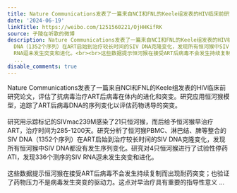 ```yaml
---
title: Nature Communications发表了一篇来自NCI和FNL的Keele组发表的HIV临床前研究论文，评估了抗病毒治疗ART后病毒在体内的进化和突变。研究应用恒河猴模型，追踪了AR...
date: '2024-06-19'
linkTitle: https://weibo.com/1251560221/OjHHKifRK
source: 子陵在听歌的微博
description: Nature Communications发表了一篇来自NCI和FNL的Keele组发表的HIV临床前研究论文，评估了抗病毒治疗ART后病毒在体内的进化和突变。研究应用恒河猴模型，追踪了ART后病毒DNA的序列变化以评估药物诱导的突变。<br><br>研究用示踪标记的SIVmac239M感染了21只恒河猴，而后给予恒河猴早治疗ART，治疗时间为285-1200天。研究分析了恒河猴PBMC、淋巴结、脾等整合的SIV
  DNA（1352个序列）在ART启始到治疗较长时间的SIV DNA克隆变化，发现所有恒河猴中SIV DNA都没有发生序列变化。研究对4只恒河猴进行了试验性停药ATI，发现336个测序的SIV
  RNA逗未发生突变和进化。<br><br>这些数据提示恒河猴在接受ART后病毒不会发生持续复制而出现耐药突变；也验证了药物压力不是病毒发生突变的驱动力。这点对早治疗具有重要的指导性意义
  ...
disable_comments: true
---
```

Nature Communications发表了一篇来自NCI和FNL的Keele组发表的HIV临床前研究论文，评估了抗病毒治疗ART后病毒在体内的进化和突变。研究应用恒河猴模型，追踪了ART后病毒DNA的序列变化以评估药物诱导的突变。<br><br>研究用示踪标记的SIVmac239M感染了21只恒河猴，而后给予恒河猴早治疗ART，治疗时间为285-1200天。研究分析了恒河猴PBMC、淋巴结、脾等整合的SIV DNA（1352个序列）在ART启始到治疗较长时间的SIV DNA克隆变化，发现所有恒河猴中SIV DNA都没有发生序列变化。研究对4只恒河猴进行了试验性停药ATI，发现336个测序的SIV RNA逗未发生突变和进化。<br><br>这些数据提示恒河猴在接受ART后病毒不会发生持续复制而出现耐药突变；也验证了药物压力不是病毒发生突变的驱动力。这点对早治疗具有重要的指导性意义 ...